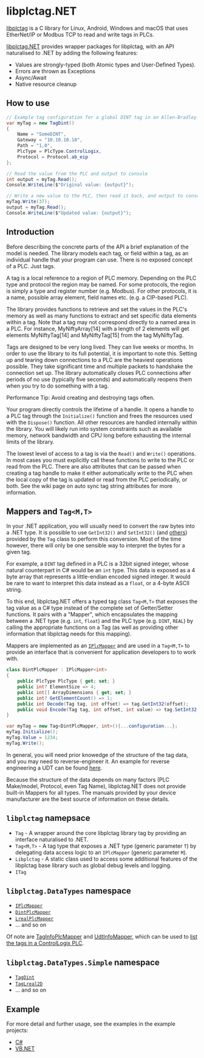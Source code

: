 # libplctag.NET

[libplctag](https://github.com/libplctag/libplctag) is a C library for Linux, Android, Windows and macOS that uses EtherNet/IP or Modbus TCP to read and write tags in PLCs.

[libplctag.NET](https://www.nuget.org/packages/libplctag/) provides wrapper packages for libplctag, with an API naturalised to .NET by adding the following features:

* Values are strongly-typed (both Atomic types and User-Defined Types).
* Errors are thrown as Exceptions
* Async/Await
* Native resource cleanup

## How to use 

```csharp
// Example tag configuration for a global DINT tag in an Allen-Bradley CompactLogix/ControlLogix PLC
var myTag = new TagDint()
{
    Name = "SomeDINT",
    Gateway = "10.10.10.10",
    Path = "1,0",
    PlcType = PlcType.ControlLogix,
    Protocol = Protocol.ab_eip
};

// Read the value from the PLC and output to console
int output = myTag.Read();        
Console.WriteLine($"Original value: {output}");

// Write a new value to the PLC, then read it back, and output to console
myTag.Write(37);    
output = myTag.Read();
Console.WriteLine($"Updated value: {output}");
```

## Introduction

Before describing the concrete parts of the API a brief explanation of the model is needed.
The library models each tag, or field within a tag, as an individual handle that your program can use.
There is no exposed concept of a PLC.
Just tags.

A tag is a local reference to a region of PLC memory.
Depending on the PLC type and protocol the region may be named.
For some protocols, the region is simply a type and register number (e.g. Modbus).
For other protocols, it is a name, possible array element, field names etc. (e.g. a CIP-based PLC).

The library provides functions to retrieve and set the values in the PLC's memory as well as many functions to extract and set specific data elements within a tag.
Note that a tag may not correspond directly to a named area in a PLC.
For instance, MyNiftyArray[14] with a length of 2 elements will get elements MyNiftyTag[14] and MyNiftyTag[15] from the tag MyNiftyTag. 

Tags are designed to be very long lived.
They can live weeks or months.
In order to use the library to its full potential, it is important to note this.
Setting up and tearing down connections to a PLC are the heaviest operations possible.
They take significant time and multiple packets to handshake the connection set up.
The library automatically closes PLC connections after periods of no use (typically five seconds) and automatically reopens them when you try to do something with a tag.

Performance Tip: Avoid creating and destroying tags often.

Your program directly controls the lifetime of a handle.
It opens a handle to a PLC tag through the `Initialize()` function and frees the resources used with the `Dispose()` function.
All other resources are handled internally within the library.
You will likely run into system constraints such as available memory, network bandwidth and CPU long before exhausting the internal limits of the library.

The lowest level of access to a tag is via the `Read()` and `Write()` operations.
In most cases you must explicitly call these functions to write to the PLC or read from the PLC.
There are also attributes that can be passed when creating a tag handle to make it either automatically write to the PLC when the local copy of the tag is updated or read from the PLC periodically, or both.
See the wiki page on auto sync tag string attributes for more information.

## Mappers and `Tag<M,T>`

In your .NET application, you will usually need to convert the raw bytes into a .NET type.
It is possible to use `GetInt32()` and `SetInt32()` (and [others](https://github.com/libplctag/libplctag/wiki/API#tag-data-accessors)) provided by the `Tag` class to perform this conversion.
Most of the time however, there will only be one sensible way to interpret the bytes for a given tag.

For example, a `DINT` tag defined in a PLC is a 32bit signed integer, whose natural counterpart in C# would be an `int` type.
This data is exposed as a 4 byte array that represents a little-endian encoded signed integer.
It would be rare to want to interpret this data instead as a `float`, or a 4-byte ASCII string.

To this end, libplctag.NET offers a typed tag class `Tag<M,T>` that exposes the tag value as a C# type instead of the complete set of Getter/Setter functions.
It pairs with a "Mapper", which encapsulates the mapping between a .NET type (e.g. `int`, `float`) and the PLC type (e.g. `DINT`, `REAL`) by calling the appropriate functions on a Tag (as well as providing other information that libplctag needs for this mapping).

Mappers are implemented as an [`IPlcMapper`](src/libplctag/DataTypes/IPlcMapper.cs) and are used in a `Tag<M,T>` to provide an interface that is convenient for application developers to to work with.

```csharp
class DintPlcMapper : IPlcMapper<int>
{
    public PlcType PlcType { get; set; }
    public int? ElementSize => 4;
    public int[] ArrayDimensions { get; set; }
    public int? GetElementCount() => 1;
    public int Decode(Tag tag, int offset) => tag.GetInt32(offset);
    public void Encode(Tag tag, int offset, int value) => tag.SetInt32(offset, value);
}

var myTag = new Tag<DintPlcMapper, int>(){...configuration...};
myTag.Initialize();
myTag.Value = 1234;
myTag.Write();
```

In general, you will need prior knowedge of the structure of the tag data, and you may need to reverse-engineer it.
An example for reverse engineering a UDT can be found [here](src/Examples/CSharp%20DotNetCore/SequencePlcMapper.cs).

Because the structure of the data depends on many factors (PLC Make/model, Protocol, even Tag Name), libplctag.NET does not provide built-in Mappers for all types.
The manuals provided by your device manufacturer are the best source of information on these details.

## `libplctag` namepsace
* `Tag` - A wrapper around the core libplctag library tag by providing an interface naturalised to .NET.
* `Tag<M,T>` - A tag type that exposes a .NET type (generic parameter `T`) by delegating data access logic to an `IPlcMapper` (generic parameter `M`).
* `Libplctag` - A static class used to access some additional features of the libplctag base library such as global debug levels and logging.
* `ITag`

## `libplctag.DataTypes` namespace
* [`IPlcMapper`](src/libplctag/DataTypes/IPlcMapper.cs)
* [`DintPlcMapper`](src/libplctag/DataTypes/DintPlcMapper.cs)
* [`LrealPlcMapper`](src/libplctag/DataTypes/LrealPlcMapper.cs)
* ... and so on

Of note are [TagInfoPlcMapper](src/libplctag/DataTypes/TagInfoPlcMapper.cs) and [UdtInfoMapper](src/libplctag/DataTypes/UdtInfoPlcMapper.cs), which can be used to [list the tags in a ControlLogix PLC](src/Examples/CSharp%20DotNetCore/ListUdtDefinitions.cs).

## `libplctag.DataTypes.Simple` namespace
* [`TagDint`](src/libplctag/DataTypes/Simple/Definitions.cs#L21)
* [`TagLreal2D`](src/libplctag/DataTypes/Simple/Definitions.cs#L41)
* ... and so on

## Example

For more detail and further usage, see the examples in the example projects:

* [C#](src/Examples/CSharp%20DotNetCore)
* [VB.NET](src/Examples/VB.NET%20DotNetCore/Program.vb)
